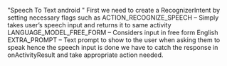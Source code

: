 "Speech To Text android " 
First we need to create a RecognizerIntent by setting necessary flags such as
ACTION_RECOGNIZE_SPEECH – Simply takes user’s speech input and returns it to same activity
LANGUAGE_MODEL_FREE_FORM – Considers input in free form English
EXTRA_PROMPT – Text prompt to show to the user when asking them to speak
hence the speech input is done we have to catch the response in onActivityResult and take appropriate action needed.
